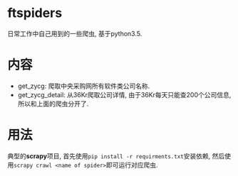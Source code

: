 # ftspiders

日常工作中自己用到的一些爬虫, 基于python3.5.

# 内容

* get_zycg: 爬取中央采购网所有软件类公司名称.
* get_zycg_detail: 从36Kr爬取公司详情, 由于36Kr每天只能查200个公司信息, 所以和上面的爬虫分开了.

# 用法

典型的**scrapy**项目, 首先使用`pip install -r requirments.txt`安装依赖, 然后使用`scrapy crawl <name of spider>`即可运行对应爬虫.
